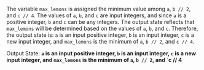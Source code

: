 The variable `max_lemons` is assigned the minimum value among `a`, `b // 2`, and `c // 4`. The values of `a`, `b`, and `c` are input integers, and since `a` is a positive integer, `b` and `c` can be any integers. The output state reflects that `max_lemons` will be determined based on the values of `a`, `b`, and `c`. Therefore, the output state is: `a` is an input positive integer, `b` is an input integer, `c` is a new input integer, and `max_lemons` is the minimum of `a`, `b // 2`, and `c // 4`.

Output State: **`a` is an input positive integer, `b` is an input integer, `c` is a new input integer, and `max_lemons` is the minimum of `a`, `b // 2`, and `c // 4**